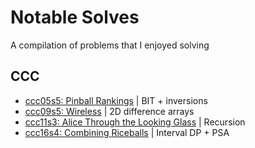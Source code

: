 # Notable Solves

A compilation of problems that I enjoyed solving

## CCC
- [ccc05s5: Pinball Rankings](CCC/src/CCC_05/S5PinballRanking.cpp) | BIT + inversions
- [ccc09s5: Wireless](CCC/src/CCC_09/S5Wireless.cpp) | 2D difference arrays
- [ccc11s3: Alice Through the Looking Glass](CCC/src/CCC_11/S3AliceThroughTheLookingGlass) | Recursion
- [ccc16s4: Combining Riceballs](CCC/src/CCC_16/S4CombiningRiceballs.java) | Interval DP + PSA

<!-- ## Facebook Hacker Cup (add when you reogranize files)
- fhc15c1p1: Homework | Sieve of Eratosthenes -->